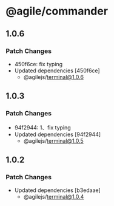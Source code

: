 # @agile/commander

## 1.0.6

### Patch Changes

- 450f6ce: fix typing
- Updated dependencies [450f6ce]
  - @agilejs/terminal@1.0.6

## 1.0.3

### Patch Changes

- 94f2944: 1、fix typing
- Updated dependencies [94f2944]
  - @agilejs/terminal@1.0.5

## 1.0.2

### Patch Changes

- Updated dependencies [b3edaae]
  - @agilejs/terminal@1.0.4
